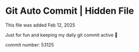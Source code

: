 # Git Auto Commit | Hidden File

This file was added Feb 12, 2025

Just for fun and keeping my daily git commit active 🤪

commit number: 53125
